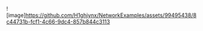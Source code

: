 ![image]https://github.com/H1ghjynx/NetworkExamples/assets/99495438/8c44731b-fcf1-4c66-9dc4-857b844c3113
